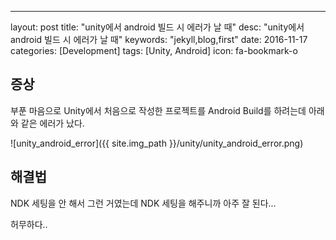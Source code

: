 ---
layout: post
title:  "unity에서 android 빌드 시 에러가 날 때"
desc: "unity에서 android 빌드 시 에러가 날 때"
keywords: "jekyll,blog,first"
date: 2016-11-17
categories: [Development]
tags: [Unity, Android]
icon: fa-bookmark-o

## 증상

부푼 마음으로 Unity에서 처음으로 작성한 프로젝트를 Android Build를 하려는데 아래와 같은 에러가 났다.

![unity_android_error]({{ site.img_path }}/unity/unity_android_error.png)

## 해결법

NDK 세팅을 안 해서 그런 거였는데 NDK 세팅을 해주니까 아주 잘 된다...

허무하다..
